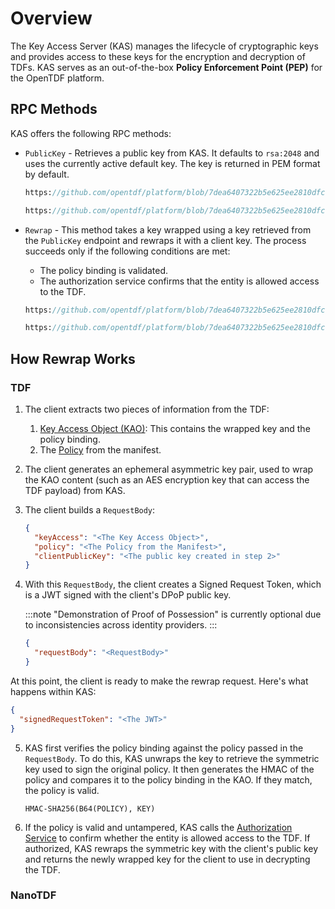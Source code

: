 
# Overview

The Key Access Server (KAS) manages the lifecycle of cryptographic keys and provides access to these keys for the encryption and decryption of TDFs. KAS serves as an out-of-the-box **Policy Enforcement Point (PEP)** for the OpenTDF platform.

## RPC Methods

KAS offers the following RPC methods:

- `PublicKey` - Retrieves a public key from KAS. It defaults to `rsa:2048` and uses the currently active default key. The key is returned in PEM format by default.

  ```protobuf reference
  https://github.com/opentdf/platform/blob/7dea6407322b5e625ee2810dfcf407c010d9996f/service/kas/kas.proto#L69-L75
  ```

  ```protobuf reference
  https://github.com/opentdf/platform/blob/7dea6407322b5e625ee2810dfcf407c010d9996f/service/kas/kas.proto#L34-L43
  ```

- `Rewrap` - This method takes a key wrapped using a key retrieved from the `PublicKey` endpoint and rewraps it with a client key. The process succeeds only if the following conditions are met:
  - The policy binding is validated.
  - The authorization service confirms that the entity is allowed access to the TDF.

  ```protobuf reference
  https://github.com/opentdf/platform/blob/7dea6407322b5e625ee2810dfcf407c010d9996f/service/kas/kas.proto#L86-L95
  ```

  ```protobuf reference
  https://github.com/opentdf/platform/blob/7dea6407322b5e625ee2810dfcf407c010d9996f/service/kas/kas.proto#L45-L56
  ```

## How Rewrap Works

### TDF

1. The client extracts two pieces of information from the TDF:
   1. [Key Access Object (KAO)](/spec/tdf/kao): This contains the wrapped key and the policy binding.
   2. The [Policy](/spec/tdf/policy) from the manifest.

2. The client generates an ephemeral asymmetric key pair, used to wrap the KAO content (such as an AES encryption key that can access the TDF payload) from KAS.

3. The client builds a `RequestBody`:

    ```json
    {
      "keyAccess": "<The Key Access Object>",
      "policy": "<The Policy from the Manifest>",
      "clientPublicKey": "<The public key created in step 2>"
    }
    ```

4. With this `RequestBody`, the client creates a Signed Request Token, which is a JWT signed with the client's DPoP public key.

    :::note
    "Demonstration of Proof of Possession" is currently optional due to inconsistencies across identity providers.
    :::

    ```json title="Body of JWT"
    {
      "requestBody": "<RequestBody>"
    }
    ```

At this point, the client is ready to make the rewrap request. Here's what happens within KAS:

```json
{
  "signedRequestToken": "<The JWT>"
}
```

5. KAS first verifies the policy binding against the policy passed in the `RequestBody`. To do this, KAS unwraps the key to retrieve the symmetric key used to sign the original policy. It then generates the HMAC of the policy and compares it to the policy binding in the KAO. If they match, the policy is valid.

    ```text
    HMAC-SHA256(B64(POLICY), KEY)
    ```

6. If the policy is valid and untampered, KAS calls the [Authorization Service](../authorization/overview.md) to confirm whether the entity is allowed access to the TDF. If authorized, KAS rewraps the symmetric key with the client's public key and returns the newly wrapped key for the client to use in decrypting the TDF.

### NanoTDF
